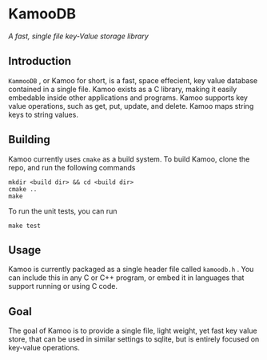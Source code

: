 # KamooDB
*A fast, single file key-Value storage library*

## Introduction

`KammooDB` , or Kamoo for short, is a fast, space effecient, key value database contained in a single file. Kamoo exists as a C library, making it easily embedable inside other applications and programs. Kamoo supports key value operations, such as get, put, update, and delete.  Kamoo maps string keys to string values. 


## Building

Kamoo currently uses `cmake` as a build system. To build Kamoo, clone the repo, and run the following commands

```
mkdir <build dir> && cd <build dir>
cmake ..
make
```

To run the unit tests, you can run

```
make test
```

## Usage

Kamoo is currently packaged as a single header file called `kamoodb.h` . You can include this in any C or C++ program, or embed it in languages that support running or using C code.

## Goal

The goal of Kamoo is to provide a single file, light weight, yet fast key value store, that can be used in similar settings to sqlite, but is entirely focused on key-value operations. 
